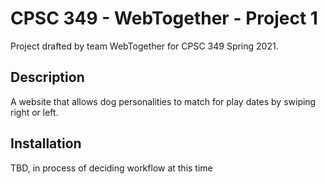 # CPSC 349 - WebTogether - Project 1

Project drafted by team WebTogether for CPSC 349 Spring 2021.

## Description

A website that allows dog personalities to match for play dates by swiping right or left.

## Installation

TBD, in process of deciding workflow at this time
